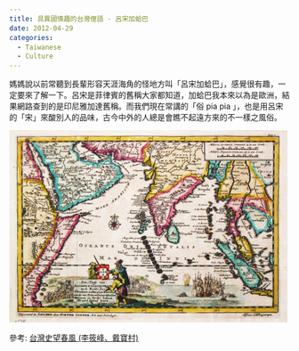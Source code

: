 ```yaml
---
title: 具異國情趣的台灣俚語 - 呂宋加蛤巴
date: 2012-04-29
categories:
  - Taiwanese
  - Culture
---
```


媽媽說以前常聽到長輩形容天涯海角的怪地方叫「呂宋加蛤巴」，感覺很有趣，一定要來了解一下。呂宋是菲律賓的舊稱大家都知道，加蛤巴我本來以為是歐洲，結果網路查到的是印尼雅加達舊稱。而我們現在常講的「俗 pia pia 」，也是用呂宋的「宋」來酸別人的品味，古今中外的人總是會瞧不起遠方來的不一樣之風俗。

![呂宋加蛤巴](../../assets/blog/tumblr_m37e1zCdys1qjlmumo1_500.jpg)

參考: [台灣史望春風 (李筱峰、戴寶村)](http://web.ffjh.tyc.edu.tw/cojinhui/434.htm)
